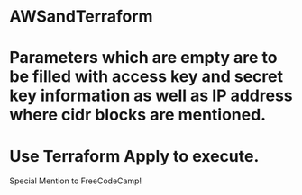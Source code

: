 # AWSandTerraform
# Parameters which are empty are to be filled with access key and secret key information as well as IP address where cidr blocks are mentioned. 
# Use Terraform Apply to execute.



 Special Mention to FreeCodeCamp!
